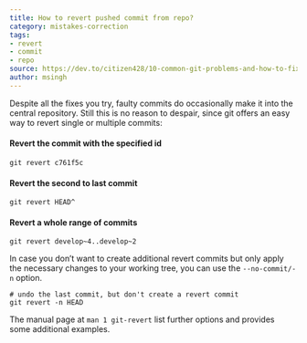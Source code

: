 ```yaml
---
title: How to revert pushed commit from repo?
category: mistakes-correction
tags:
- revert
- commit
- repo
source: https://dev.to/citizen428/10-common-git-problems-and-how-to-fix-them-234o#6-reverting-pushed-commits
author: msingh
---
```


Despite all the fixes you try, faulty commits do occasionally make it into the central repository. Still this is no reason to despair, since git offers an easy way to revert single or multiple commits:

#### Revert the commit with the specified id

```shell
git revert c761f5c
```

#### Revert the second to last commit

```shell
git revert HEAD^
```

#### Revert a whole range of commits
```shell
git revert develop~4..develop~2
```

In case you don’t want to create additional revert commits but only apply the necessary changes to your working tree, you can use the ```--no-commit/-n``` option.

```shell
# undo the last commit, but don't create a revert commit
git revert -n HEAD
```

The manual page at ```man 1 git-revert``` list further options and provides some additional examples.
